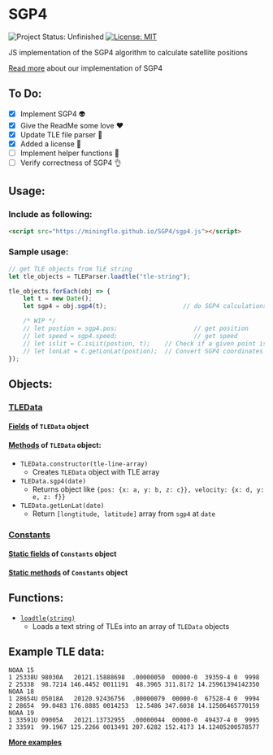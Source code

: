 # SGP4
![Project Status: Unfinished](https://img.shields.io/badge/Project_Status-ON_HOLD-orange.svg)
[![License: MIT](https://img.shields.io/badge/License-MIT-BLUE.svg)](LICENSE.md)

JS implementation of the SGP4 algorithm to calculate satellite positions

[Read more](../../wiki/SGP4) about our implementation of SGP4

## To Do:
- [x] Implement SGP4 :alien:
- [x] Give the ReadMe some love :heart:
- [x] Update TLE file parser :satellite:
- [x] Added a license :page_facing_up:
- [ ] Implement helper functions :wrench:
- [ ] Verify correctness of SGP4 :ok_hand:

## Usage:
### Include as following:
```html
<script src="https://miningflo.github.io/SGP4/sgp4.js"></script>
```
### Sample usage:
```javascript
// get TLE objects from TLE string
let tle_objects = TLEParser.loadtle("tle-string");

tle_objects.forEach(obj => {
    let t = new Date();
    let sgp4 = obj.sgp4(t);                     // do SGP4 calculations

    /* WIP */
    // let postion = sgp4.pos;                     // get position
    // let speed = sgp4.speed;                     // get speed
    // let islit = C.isLit(postion, t);    // Check if a given point is lit at a given time
    // let lonLat = C.getLonLat(postion);  // Convert SGP4 coordinates to Lon/Lat
});
```

## Objects:
### [TLEData](../../wiki/TLEData)
#### [Fields](../../wiki/TLEData#fields-of-tledata-object) of `TLEData` object
#### [Methods](../../wiki/TLEData#methods-of-tledata-object) of `TLEData` object:
* `TLEData.constructor(tle-line-array)`
  * Creates `TLEData` object with TLE array
* `TLEData.sgp4(date)`
  * Returns object like `{pos: {x: a, y: b, z: c}}, velocity: {x: d, y: e, z: f}}`
* `TLEData.getLonLat(date)`
  * Return `[longtitude, latitude]` array from `sgp4` at `date`
### [Constants](../../wiki/Constants)
#### [Static fields](../../wiki/Constants#static-fields) of `Constants` object
#### [Static methods](../../wiki/Constants#static-methods) of `Constants` object

## Functions:
* [`loadtle(string)`](../../wiki/loadtle)
  * Loads a text string of TLEs into an array of `TLEData` objects
## Example TLE data:
```text
NOAA 15
1 25338U 98030A   20121.15888698  .00000050  00000-0  39359-4 0  9998
2 25338  98.7214 146.4452 0011191  48.3965 311.8172 14.25961394142350
NOAA 18
1 28654U 05018A   20120.92436756  .00000079  00000-0  67528-4 0  9994
2 28654  99.0483 176.8885 0014253  12.5486 347.6038 14.12506465770159
NOAA 19
1 33591U 09005A   20121.13732955  .00000044  00000-0  49437-4 0  9995
2 33591  99.1967 125.2266 0013491 207.6282 152.4173 14.12405200578577
```
**[More examples](../../wiki/loadtle#tle-examples-all-valid)**
